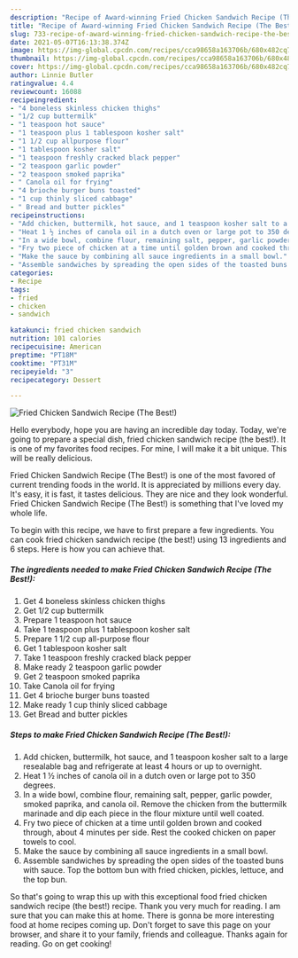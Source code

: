 ```yaml
---
description: "Recipe of Award-winning Fried Chicken Sandwich Recipe (The Best!)"
title: "Recipe of Award-winning Fried Chicken Sandwich Recipe (The Best!)"
slug: 733-recipe-of-award-winning-fried-chicken-sandwich-recipe-the-best
date: 2021-05-07T16:13:38.374Z
image: https://img-global.cpcdn.com/recipes/cca98658a163706b/680x482cq70/fried-chicken-sandwich-recipe-the-best-recipe-main-photo.jpg
thumbnail: https://img-global.cpcdn.com/recipes/cca98658a163706b/680x482cq70/fried-chicken-sandwich-recipe-the-best-recipe-main-photo.jpg
cover: https://img-global.cpcdn.com/recipes/cca98658a163706b/680x482cq70/fried-chicken-sandwich-recipe-the-best-recipe-main-photo.jpg
author: Linnie Butler
ratingvalue: 4.4
reviewcount: 16088
recipeingredient:
- "4 boneless skinless chicken thighs"
- "1/2 cup buttermilk"
- "1 teaspoon hot sauce"
- "1 teaspoon plus 1 tablespoon kosher salt"
- "1 1/2 cup allpurpose flour"
- "1 tablespoon kosher salt"
- "1 teaspoon freshly cracked black pepper"
- "2 teaspoon garlic powder"
- "2 teaspoon smoked paprika"
- " Canola oil for frying"
- "4 brioche burger buns toasted"
- "1 cup thinly sliced cabbage"
- " Bread and butter pickles"
recipeinstructions:
- "Add chicken, buttermilk, hot sauce, and 1 teaspoon kosher salt to a large resealable bag and refrigerate at least 4 hours or up to overnight."
- "Heat 1 ½ inches of canola oil in a dutch oven or large pot to 350 degrees."
- "In a wide bowl, combine flour, remaining salt, pepper, garlic powder, smoked paprika, and canola oil. Remove the chicken from the buttermilk marinade and dip each piece in the flour mixture until well coated."
- "Fry two piece of chicken at a time until golden brown and cooked through, about 4 minutes per side. Rest the cooked chicken on paper towels to cool."
- "Make the sauce by combining all sauce ingredients in a small bowl."
- "Assemble sandwiches by spreading the open sides of the toasted buns with sauce. Top the bottom bun with fried chicken, pickles, lettuce, and the top bun."
categories:
- Recipe
tags:
- fried
- chicken
- sandwich

katakunci: fried chicken sandwich 
nutrition: 101 calories
recipecuisine: American
preptime: "PT18M"
cooktime: "PT31M"
recipeyield: "3"
recipecategory: Dessert

---
```



![Fried Chicken Sandwich Recipe (The Best!)](https://img-global.cpcdn.com/recipes/cca98658a163706b/680x482cq70/fried-chicken-sandwich-recipe-the-best-recipe-main-photo.jpg)

Hello everybody, hope you are having an incredible day today. Today, we're going to prepare a special dish, fried chicken sandwich recipe (the best!). It is one of my favorites food recipes. For mine, I will make it a bit unique. This will be really delicious.

Fried Chicken Sandwich Recipe (The Best!) is one of the most favored of current trending foods in the world. It is appreciated by millions every day. It's easy, it is fast, it tastes delicious. They are nice and they look wonderful. Fried Chicken Sandwich Recipe (The Best!) is something that I've loved my whole life.




To begin with this recipe, we have to first prepare a few ingredients. You can cook fried chicken sandwich recipe (the best!) using 13 ingredients and 6 steps. Here is how you can achieve that.

<!--inarticleads1-->

##### The ingredients needed to make Fried Chicken Sandwich Recipe (The Best!):

1. Get 4 boneless skinless chicken thighs
1. Get 1/2 cup buttermilk
1. Prepare 1 teaspoon hot sauce
1. Take 1 teaspoon plus 1 tablespoon kosher salt
1. Prepare 1 1/2 cup all-purpose flour
1. Get 1 tablespoon kosher salt
1. Take 1 teaspoon freshly cracked black pepper
1. Make ready 2 teaspoon garlic powder
1. Get 2 teaspoon smoked paprika
1. Take  Canola oil for frying
1. Get 4 brioche burger buns toasted
1. Make ready 1 cup thinly sliced cabbage
1. Get  Bread and butter pickles




<!--inarticleads2-->

##### Steps to make Fried Chicken Sandwich Recipe (The Best!):

1. Add chicken, buttermilk, hot sauce, and 1 teaspoon kosher salt to a large resealable bag and refrigerate at least 4 hours or up to overnight.
1. Heat 1 ½ inches of canola oil in a dutch oven or large pot to 350 degrees.
1. In a wide bowl, combine flour, remaining salt, pepper, garlic powder, smoked paprika, and canola oil. Remove the chicken from the buttermilk marinade and dip each piece in the flour mixture until well coated.
1. Fry two piece of chicken at a time until golden brown and cooked through, about 4 minutes per side. Rest the cooked chicken on paper towels to cool.
1. Make the sauce by combining all sauce ingredients in a small bowl.
1. Assemble sandwiches by spreading the open sides of the toasted buns with sauce. Top the bottom bun with fried chicken, pickles, lettuce, and the top bun.




So that's going to wrap this up with this exceptional food fried chicken sandwich recipe (the best!) recipe. Thank you very much for reading. I am sure that you can make this at home. There is gonna be more interesting food at home recipes coming up. Don't forget to save this page on your browser, and share it to your family, friends and colleague. Thanks again for reading. Go on get cooking!
